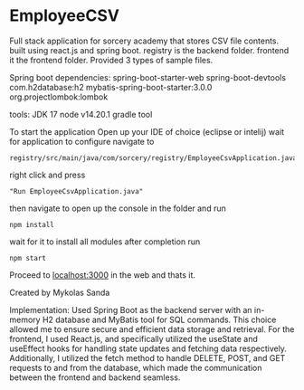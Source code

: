 # EmployeeCSV
Full stack application for sorcery academy
that stores CSV file contents.
built using react.js and spring boot.
registry is the backend folder.
frontend it the frontend folder.
Provided 3 types of sample files.

Spring boot dependencies:
spring-boot-starter-web
spring-boot-devtools
com.h2database:h2
mybatis-spring-boot-starter:3.0.0
org.projectlombok:lombok


tools:
JDK 17
node v14.20.1
gradle tool




To start the application 
Open up your IDE of choice (eclipse or intelij)
wait for application to configure
navigate to 
```
registry/src/main/java/com/sorcery/registry/EmployeeCsvApplication.java
```
right click and press 
```
"Run EmployeeCsvApplication.java"
```
then
navigate to 
open up the console in the folder and run 
```
npm install
```
wait for it to install all modules
after completion run
```
npm start
```
Proceed to [localhost:3000](http://localhost:3000/) in the web and thats it.


Created by Mykolas Sanda


Implementation:
Used Spring Boot as the backend server with an in-memory H2 database and MyBatis tool for SQL commands. This choice allowed me to ensure secure and efficient data storage and retrieval. For the frontend, I used React.js, and specifically utilized the useState and useEffect hooks for handling state updates and fetching data respectively. Additionally, I utilized the fetch method to handle DELETE, POST, and GET requests to and from the database, which made the communication between the frontend and backend seamless.

